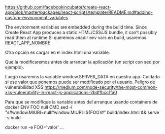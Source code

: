 https://github.com/facebookincubator/create-react-app/blob/master/packages/react-scripts/template/README.md#adding-custom-environment-variables

The environment variables are embedded during the build time. Since Create React App produces a static HTML/CSS/JS bundle, it can’t possibly read them at runtime
Si queremos añadir env vars en build, usaremos REACT_APP_NOMBRE


Otra opción es cargar en el index.html una variable:
<script>
  window.MIURI = null;
</script>

Que la modificaremos antes de arrancar la aplicación (un script con sed por ejemplo).

Luego usaremos la variable window.SERVER_DATA en nuestra app.
Cuidado si ese valor que ponemos puede ser modificado por el usuario. Peligro de vulnerabilidad XSS
https://medium.com/node-security/the-most-common-xss-vulnerability-in-react-js-applications-2bdffbcc1fa0


Para que se modifique la variable antes del arranque usando containers de docker
ENV FOO null
CMD sed -i "s#window.MIURI=null#window.MIURI=${FOO}#" build/index.html && serve -s build

docker run -e FOO='valor' ...

